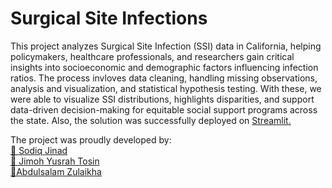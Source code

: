 # Surgical Site Infections

This project analyzes Surgical Site Infection (SSI) data in California, helping policymakers, healthcare professionals, and researchers gain critical insights into socioeconomic and demographic factors influencing infection ratios. The process invloves data cleaning, handling missing observations, analysis and visualization, and statistical hypothesis testing. With these, we were able to visualize SSI distributions, highlights disparities, and support data-driven decision-making for equitable social support programs across the state. Also, the solution was successfully deployed on [Streamlit.](https://surgicalsiteinfections-ubbqvm6x2wioejmdnzwz9x.streamlit.app/) 

The project was proudly developed by: <br>
[🔖 Sodiq Jinad](https://linkedincom/in/sodiq-jinad) <br>
[🔖 Jimoh Yusrah Tosin](https://bit.ly/3IwwReA)<br>
[🔖Abdulsalam Zulaikha](https://www.linkedin.com/in/zulaikhaabdulsalam)
